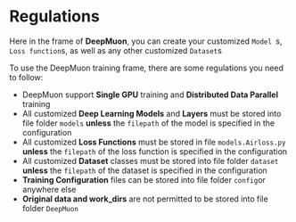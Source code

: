 # Regulations

Here in the frame of **DeepMuon**, you can create your customized `Model `s, `Loss function`s, as well as any other customized `Dataset`s

To use the DeepMuon training frame, there are some regulations you need to follow:

- DeepMuon support **Single GPU** training and **Distributed Data Parallel** training
- All customized **Deep Learning Models** and **Layers** must be stored into file folder `models` **unless** the `filepath` of the model is specified in the configuration
- All customized **Loss Functions** must be stored in file `models.Airloss.py` **unless** the `filepath` of the loss function is specified in the configuration
-  All customized **Dataset** classes must be stored into file folder `dataset` **unless** the `filepath` of the dataset is specified in the configuration
- **Training Configuration** files can be stored into file folder `config`or anywhere else
- **Original data and work_dirs** are not permitted to be stored into file folder `DeepMuon` 
